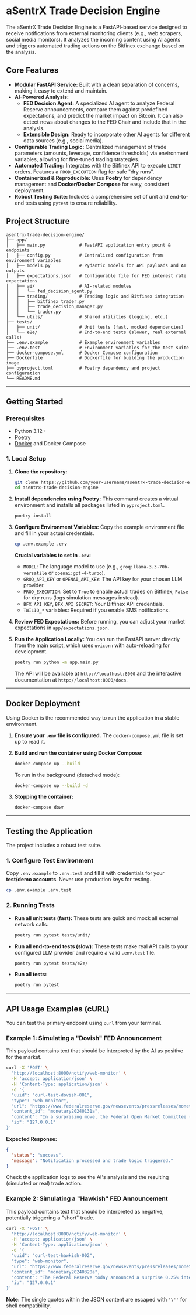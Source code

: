 # aSentrX Trade Decision Engine

The aSentrX Trade Decision Engine is a FastAPI-based service designed to receive notifications from external monitoring clients (e.g., web scrapers, social media monitors). It analyzes the incoming content using AI agents and triggers automated trading actions on the Bitfinex exchange based on the analysis.

## Core Features

-   **Modular FastAPI Service:** Built with a clean separation of concerns, making it easy to extend and maintain.
-   **AI-Powered Analysis:**
    -   **FED Decision Agent:** A specialized AI agent to analyze Federal Reserve announcements, compare them against predefined expectations, and predict the market impact on Bitcoin. It can also detect news about changes to the FED Chair and include that in the analysis.
    -   **Extensible Design:** Ready to incorporate other AI agents for different data sources (e.g., social media).
-   **Configurable Trading Logic:** Centralized management of trade parameters (amounts, leverage, confidence thresholds) via environment variables, allowing for fine-tuned trading strategies.
-   **Automated Trading:** Integrates with the Bitfinex API to execute `LIMIT` orders. Features a `PROD_EXECUTION` flag for safe "dry runs".
-   **Containerized & Reproducible:** Uses **Poetry** for dependency management and **Docker/Docker Compose** for easy, consistent deployment.
-   **Robust Testing Suite:** Includes a comprehensive set of unit and end-to-end tests using `pytest` to ensure reliability.

## Project Structure

```
asentrx-trade-decision-engine/
├── app/
│   ├── main.py             # FastAPI application entry point & endpoints
│   ├── config.py           # Centralized configuration from environment variables
│   ├── models.py           # Pydantic models for API payloads and AI outputs
│   ├── expectations.json   # Configurable file for FED interest rate expectations
│   ├── ai/                 # AI-related modules
│   │   └── fed_decision_agent.py
│   ├── trading/            # Trading logic and Bitfinex integration
│   │   ├── bitfinex_trader.py
│   │   ├── trade_decision_manager.py
│   │   └── trader.py
│   └── utils/              # Shared utilities (logging, etc.)
├── tests/
│   ├── unit/               # Unit tests (fast, mocked dependencies)
│   └── e2e/                # End-to-end tests (slower, real external calls)
├── .env.example            # Example environment variables
├── .env.test               # Environment variables for the test suite
├── docker-compose.yml      # Docker Compose configuration
├── Dockerfile              # Dockerfile for building the production image
├── pyproject.toml          # Poetry dependency and project configuration
└── README.md
```

---

## Getting Started

### Prerequisites

-   Python 3.12+
-   [Poetry](https://python-poetry.org/docs/#installation)
-   [Docker](https://www.docker.com/products/docker-desktop/) and Docker Compose

### 1. Local Setup

1.  **Clone the repository:**
    ```bash
    git clone https://github.com/your-username/asentrx-trade-decision-engine.git
    cd asentrx-trade-decision-engine
    ```

2.  **Install dependencies using Poetry:**
    This command creates a virtual environment and installs all packages listed in `pyproject.toml`.
    ```bash
    poetry install
    ```

3.  **Configure Environment Variables:**
    Copy the example environment file and fill in your actual credentials.
    ```bash
    cp .env.example .env
    ```
    **Crucial variables to set in `.env`:**
    -   `MODEL`: The language model to use (e.g., `groq:llama-3.3-70b-versatile` or `openai:gpt-4-turbo`).
    -   `GROQ_API_KEY` or `OPENAI_API_KEY`: The API key for your chosen LLM provider.
    -   `PROD_EXECUTION`: Set to `True` to enable actual trades on Bitfinex, `False` for dry runs (logs simulation messages instead).
    -   `BFX_API_KEY`, `BFX_API_SECRET`: Your Bitfinex API credentials.
    -   `TWILIO_*` variables: Required if you enable SMS notifications.

4.  **Review FED Expectations:**
    Before running, you can adjust your market expectations in `app/expectations.json`.

5.  **Run the Application Locally:**
    You can run the FastAPI server directly from the main script, which uses `uvicorn` with auto-reloading for development.
    ```bash
    poetry run python -m app.main.py
    ```
    The API will be available at `http://localhost:8000` and the interactive documentation at `http://localhost:8000/docs`.

---

## Docker Deployment

Using Docker is the recommended way to run the application in a stable environment.

1.  **Ensure your `.env` file is configured.** The `docker-compose.yml` file is set up to read it.

2.  **Build and run the container using Docker Compose:**
    ```bash
    docker-compose up --build
    ```
    To run in the background (detached mode):
    ```bash
    docker-compose up --build -d
    ```

3.  **Stopping the container:**
    ```bash
    docker-compose down
    ```

---

## Testing the Application

The project includes a robust test suite.

### 1. Configure Test Environment

Copy `.env.example` to `.env.test` and fill it with credentials for your **test/demo accounts**. Never use production keys for testing.

```bash
cp .env.example .env.test
```

### 2. Running Tests

-   **Run all unit tests (fast):**
    These tests are quick and mock all external network calls.
    ```bash
    poetry run pytest tests/unit/
    ```

-   **Run all end-to-end tests (slow):**
    These tests make real API calls to your configured LLM provider and require a valid `.env.test` file.
    ```bash
    poetry run pytest tests/e2e/
    ```

-   **Run all tests:**
    ```bash
    poetry run pytest
    ```

---

## API Usage Examples (cURL)

You can test the primary endpoint using `curl` from your terminal.

### Example 1: Simulating a "Dovish" FED Announcement

This payload contains text that should be interpreted by the AI as positive for the market.

```bash
curl -X 'POST' \
  'http://localhost:8000/notify/web-monitor' \
  -H 'accept: application/json' \
  -H 'Content-Type: application/json' \
  -d '{
  "uuid": "curl-test-dovish-001",
  "type": "web-monitor",
  "url": "https://www.federalreserve.gov/newsevents/pressreleases/monetary20240131a.htm",
  "content_id": "monetary20240131a",
  "content": "In a surprising move, the Federal Open Market Committee (FOMC) announced today they will not only hold interest rates steady but also signaled a potential rate cut sooner than anticipated. Chairman Powell mentioned concerns about slowing economic growth, suggesting a more accommodative monetary policy is necessary.",
  "ip": "127.0.0.1"
}'
```

**Expected Response:**

```json
{
  "status": "success",
  "message": "Notification processed and trade logic triggered."
}
```
Check the application logs to see the AI's analysis and the resulting (simulated or real) trade action.

### Example 2: Simulating a "Hawkish" FED Announcement

This payload contains text that should be interpreted as negative, potentially triggering a "short" trade.

```bash
curl -X 'POST' \
  'http://localhost:8000/notify/web-monitor' \
  -H 'accept: application/json' \
  -H 'Content-Type: application/json' \
  -d '{
  "uuid": "curl-test-hawkish-002",
  "type": "web-monitor",
  "url": "https://www.federalreserve.gov/newsevents/pressreleases/monetary20240320a.htm",
  "content_id": "monetary20240320a",
  "content": "The Federal Reserve today announced a surprise 0.25% interest rate hike, citing persistent inflationary pressures. Chairman Powell'\''s remarks were decidedly hawkish, emphasizing the committee'\''s resolve to bring inflation back to the 2% target, even at the risk of a short-term economic slowdown.",
  "ip": "127.0.0.1"
}'
```
**Note:** The single quotes within the JSON content are escaped with `'\''` for shell compatibility.